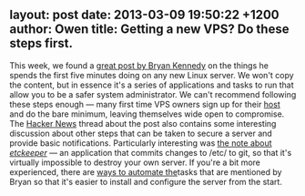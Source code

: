 layout: post
date: 2013-03-09 19:50:22 +1200
author: Owen
title: Getting a new VPS? Do these steps first.
----

This week, we found a [great post by Bryan Kennedy](http://plusbryan.com/my-first-5-minutes-on-a-server-or-essential-security-for-linux-servers) on the things he spends the first five minutes doing on any new Linux server. We won't copy the content, but in essence it's a series of applications and tasks to run that allow you to be a safer system administrator.
We can't recommend following these steps enough &mdash; many first time VPS owners sign up for their [host](https://iwantmyname.com/features/domains/web-hosting) and do the bare minimum, leaving themselves wide open to compromise. The [Hacker News](http://news.ycombinator.com/item?id=5316093) thread about the post also contains some interesting discussion about other steps that can be taken to secure a server and provide basic notifications. Particularly interesting was [the note about _etckeeper_](http://news.ycombinator.com/item?id=5316539) &mdash; an application that commits changes to /etc/ to git, so that it's virtually impossible to destroy your own server.
If you're a bit more experienced, there are [ways to automate the](http://practicalops.com/my-first-5-minutes-on-a-server.html)tasks that are mentioned by Bryan so that it's easier to install and configure the server from the start.
